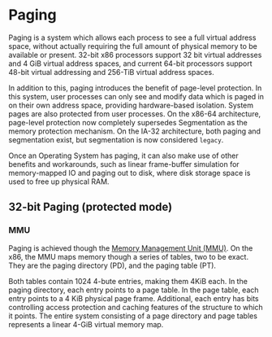 # Paging

Paging is a system which allows each process to see a full virtual address space, without actually requiring the full amount of physical memory to be available or present. 32-bit x86 processors support 32 bit virtual addresses and 4 GiB virtual address spaces, and current 64-bit processors support 48-bit virtual addressing and 256-TiB virtual address spaces.

In addition to this, paging introduces the benefit of page-level protection. In this system, user processes can only see and modify data which is paged in on their own address space, providing hardware-based isolation. System pages are also protected from user processes. On the x86-64 architecture, page-level protection now completely supersedes Segmentation as the memory protection mechanism. On the IA-32 architecture, both paging and segmentation exist, but segmentation is now considered `legacy`.

Once an Operating System has paging, it can also make use of other benefits and workarounds, such as linear frame-buffer simulation for memory-mapped IO and paging out to disk, where disk storage space is used to free up physical RAM.

## 32-bit Paging (protected mode)

### MMU

Paging is achieved though the [Memory Management Unit (MMU)](memory_management.md). On the x86, the MMU maps memory though a series of tables, two to be exact. They are the paging directory (PD), and the paging table (PT).

Both tables contain 1024 4-bute entries, making them 4KiB each. In the paging directory, each entry points to a page table. In the page table, each entry points to a 4 KiB  physical page frame. Additional, each entry has bits controlling access protection and caching features of the structure to which it points. The entire system consisting of a page directory and page tables represents a linear 4-GiB virtual memory map.
